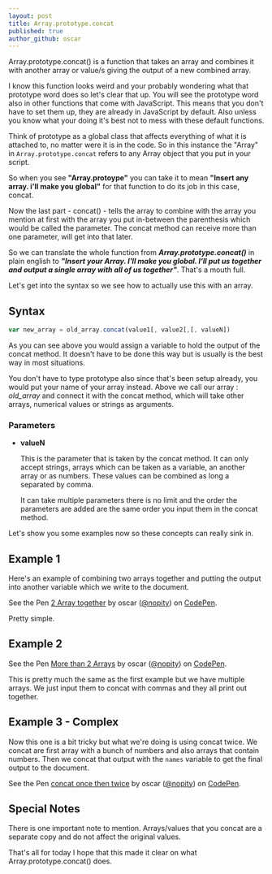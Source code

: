 ```yaml
---
layout: post
title: Array.prototype.concat
published: true
author_github: oscar
---
```



Array.prototype.concat() is a function that takes an array and combines it with another array or value/s giving the output of a new combined array.

I know this function looks weird and your probably wondering what that prototype word does so let's clear that up. You will see the prototype word also in other functions that come with JavaScript. This means that you don't have to set them up, they are already in JavaScript by default. Also unless you know what your doing it's best not to mess with these default functions.  

Think of prototype as a global class that affects everything of what it is attached to, no matter were it is in the code. So in this instance the "Array" in `Array.prototype.concat` refers to any Array object that you put in your script.

So when you see __"Array.protoype"__ you can take it to mean __"Insert any array. i'll make you global"__ for that function to do its job in this case, concat.

Now the last part - concat() - tells the array to combine with the array you mention at first with the array you put in-between the parenthesis which would be called the parameter. The concat method can receive more than one parameter, will get into that later. 

So we can translate the whole function from _**Array.prototype.concat()**_ in plain english to _**"Insert your Array. I'll make you global. I'll put us together and output a single array with all of us together"**_. That's a mouth full.   

Let's get into the syntax so we see how to actually use this with an array.


## Syntax



```javascript
var new_array = old_array.concat(value1[, value2[,[, valueN])
```

As you can see above you would assign a variable to hold the output of the concat method. It doesn't have to be done this way but is usually is the best way in most situations. 

You don't have to type prototype also since that's been setup already, you would put your name of your array instead. Above we call our array : _old_array_ and connect it with the concat method, which will take other arrays, numerical values or strings as arguments.


### Parameters

* **valueN**
    
    This is the parameter that is taken by the concat method. It can only accept strings, arrays which can be taken as a variable, an another array or as numbers. These values can be combined as long a separated by comma. 
    
    It can take multiple parameters there is no limit and the order the parameters are added are the same order you input them in the concat method.
    
    
    
Let's show you some examples now so these concepts can really sink in.
    
    

## Example 1

Here's an example of combining two arrays together and putting the output into another variable which we write to the document.

<p data-height="182" data-theme-id="dark" data-slug-hash="WxqPpZ" data-default-tab="js,result" data-user="nopity" data-embed-version="2" data-preview="true" class="codepen">See the Pen <a href="http://codepen.io/nopity/pen/WxqPpZ/">2 Array together</a> by oscar (<a href="http://codepen.io/nopity">@nopity</a>) on <a href="http://codepen.io">CodePen</a>.</p>
<script async src="//assets.codepen.io/assets/embed/ei.js"></script>

Pretty simple.

## Example 2


<p data-height="216" data-theme-id="dark" data-slug-hash="JKQxGJ" data-default-tab="js,result" data-user="nopity" data-embed-version="2" data-preview="true" class="codepen">See the Pen <a href="http://codepen.io/nopity/pen/JKQxGJ/">More than 2 Arrays</a> by oscar (<a href="http://codepen.io/nopity">@nopity</a>) on <a href="http://codepen.io">CodePen</a>.</p>
<script async src="//assets.codepen.io/assets/embed/ei.js"></script>

This is pretty much the same as the first example but we have multiple arrays. We just input them to concat with commas and they all print out together.

## Example 3 - Complex

Now this one is a bit tricky but what we're doing is using concat twice. We concat are first array with a bunch of numbers and also arrays that contain numbers. Then we concat that output with the `names` variable to get the final output to the document.

<p data-height="233" data-theme-id="dark" data-slug-hash="dXBazZ" data-default-tab="js,result" data-user="nopity" data-embed-version="2" data-preview="true" class="codepen">See the Pen <a href="http://codepen.io/nopity/pen/dXBazZ/">concat once then twice</a> by oscar (<a href="http://codepen.io/nopity">@nopity</a>) on <a href="http://codepen.io">CodePen</a>.</p>
<script async src="//assets.codepen.io/assets/embed/ei.js"></script>
   

## Special Notes

There is one important note to mention. Arrays/values that you concat are a separate copy and do not affect the original values. 

That's all for today I hope that this made it clear on what Array.prototype.concat() does. 
